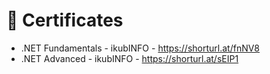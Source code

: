# 🥇 Certificates
- .NET Fundamentals - ikubINFO - https://shorturl.at/fnNV8
- .NET Advanced - ikubINFO - https://shorturl.at/sEIP1